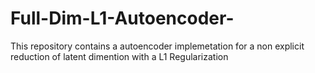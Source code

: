 # Full-Dim-L1-Autoencoder-
This repository contains a autoencoder implemetation for a non explicit reduction of latent dimention with a L1 Regularization
